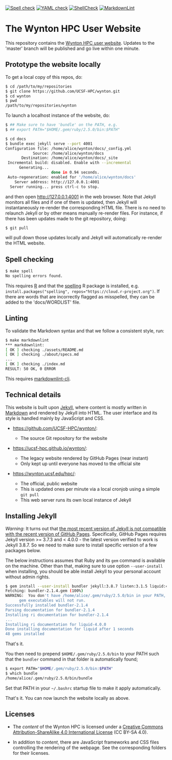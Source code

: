 <a target="_blank" rel="noopener noreferrer" href="https://github.com/UCSF-HPC/wynton/actions?query=workflow%3A%22Spell+check%22"><img src="https://github.com/UCSF-HPC/wynton/workflows/Spell%20check/badge.svg" alt="Spell check" style="max-width:100%;"></a> 
<a target="_blank" rel="noopener noreferrer" href="https://github.com/UCSF-HPC/wynton/actions?query=workflow%3A%22YAML+check%22"><img src="https://github.com/UCSF-HPC/wynton/workflows/YAML%20check/badge.svg" alt="YAML check" style="max-width:100%;"></a> 
<a target="_blank" rel="noopener noreferrer" href="https://github.com/UCSF-HPC/wynton/actions?query=workflow%3AShellCheck"><img src="https://github.com/UCSF-HPC/wynton/workflows/ShellCheck/badge.svg" alt="ShellCheck" style="max-width:100%;"></a>
<a target="_blank" rel="noopener noreferrer" href="https://github.com/UCSF-HPC/wynton/actions?query=workflow%3AMarkdownLint"><img src="https://github.com/UCSF-HPC/wynton/workflows/MarkdownLint/badge.svg" alt="MarkdownLint" style="max-width:100%;"></a>


# The Wynton HPC User Website

This repository contains the [Wynton HPC user website](https://wynton.ucsf.edu/hpc/).  Updates to the 'master' branch will be published and go live within one minute.


## Prototype the website locally

To get a local copy of this repos, do:

```sh
$ cd /path/to/my/repositories
$ git clone https://github.com/UCSF-HPC/wynton.git
$ cd wynton
$ pwd
/path/to/my/repositories/wynton
```

To launch a localhost instance of the website, do:

```sh
$ ## Make sure to have 'bundle' on the PATH, e.g.
$ ## export PATH="$HOME/.gem/ruby/2.5.0/bin:$PATH"

$ cd docs
$ bundle exec jekyll serve --port 4001
Configuration file: /home/alice/wynton/docs/_config.yml
            Source: /home/alice/wynton/docs
       Destination: /home/alice/wynton/docs/_site
 Incremental build: disabled. Enable with --incremental
      Generating... 
                    done in 0.94 seconds.
 Auto-regeneration: enabled for '/home/alice/wynton/docs'
    Server address: http://127.0.0.1:4001
  Server running... press ctrl-c to stop.
```

and then open <http://127.0.0.1:4001> in the web browser.  Note that Jekyll monitors all files and if one of them is updated, then Jekyll will instantaneously re-render the corresponding HTML file.  There is no need to relaunch Jekyll or by other means manually re-render files.  For instance, if there has been updates made to the git repository, doing:

```sh
$ git pull
```

will pull down those updates locally and Jekyll will automatically re-render the HTML website.



## Spell checking

```sh
$ make spell
No spelling errors found.
```

This requires [R](https://www.r-project.org/) and that the [spelling](https://cran.r-project.org/package=spelling) R package is installed, e.g. `install.packages("spelling", repos="https://cloud.r-project.org")`.  If there are words that are incorrectly flagged as misspelled, they can be added to the 'docs/WORDLIST' file.



## Linting

To validate the Markdown syntax and that we follow a consistent style, run:

```sh
$ make markdownlint
*** markdownlint:
[ OK ] checking ./assets/README.md
[ OK ] checking ./about/specs.md
...
[ OK ] checking ./index.md
RESULT: 50 OK, 0 ERROR
```

This requires [markdownlint-cli](https://github.com/igorshubovych/markdownlint-cli).



## Technical details

This website is built upon [Jekyll](https://jekyllrb.com/), where content is mostly written in [Markdown](https://en.wikipedia.org/wiki/Markdown) and rendered by Jekyll into HTML.  The user interface and its style is handled mainly by JavaScript and CSS.

* <https://github.com/UCSF-HPC/wynton/>:
  - The source Git repository for the website
  
* <https://ucsf-hpc.github.io/wynton/>:
  - The legacy website rendered by GitHub Pages (near instant)
  - Only kept up until everyone has moved to the official site

* <https://wynton.ucsf.edu/hpc/>:
  - The official, public website
  - This is updated ones per minute via a local cronjob using a simple `git pull`
  - This web server runs its own local instance of Jekyll


## Installing Jekyll

_Warning_: It turns out that [the most recent version of Jekyll is not compatible with the recent version of GitHub Pages](https://github.com/github/pages-gem/issues/577).  Specifically, GitHub Pages requires Jekyll version >= 3.7.3 and < 4.0.0 - the latest version verified to work is Jekyll 3.8.7.  So we need to make sure to install specific version of a few packages below.

The below instructions assumes that Ruby and its `gem` command is available on the machine.  Other than that, making sure to use option `--user-install` when installing, you should be able install Jekyll to your personal account without admin rights.

```sh
$ gem install --user-install bundler jekyll:3.8.7 listen:3.1.5 liquid:4.0.0 github-pages
Fetching: bundler-2.1.4.gem (100%)
WARNING:  You don't have /home/alice/.gem/ruby/2.5.0/bin in your PATH,
	  gem executables will not run.
Successfully installed bundler-2.1.4
Parsing documentation for bundler-2.1.4
Installing ri documentation for bundler-2.1.4
...
Installing ri documentation for liquid-4.0.0
Done installing documentation for liquid after 1 seconds
48 gems installed
```

That's it.

You then need to prepend `$HOME/.gem/ruby/2.5.0/bin` to your PATH such that the `bundler` command in that folder is automatically found;
```sh
$ export PATH="$HOME/.gem/ruby/2.5.0/bin:$PATH"
$ which bundle
/home/alice/.gem/ruby/2.5.0/bin/bundle
```
Set that PATH in your `~/.bashrc` startup file to make it apply automatically.

That's it.  You can now launch the website locally as above.


## Licenses

* The _content_ of the Wynton HPC is licensed under a <a rel="license" href="http://creativecommons.org/licenses/by-sa/4.0/">Creative Commons Attribution-ShareAlike 4.0 International License</a> (CC BY-SA 4.0).

* In addition to _content_, there are JavaScript frameworks and CSS files controlling the rendering of the webpage.  See the corresponding folders for their licenses.
